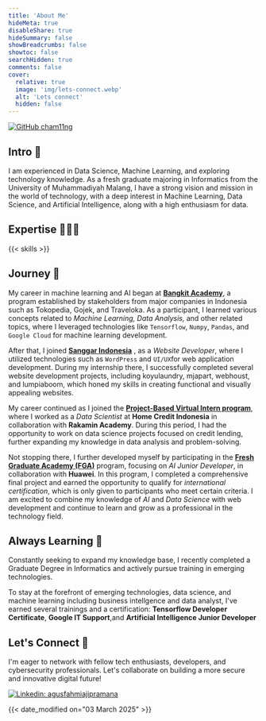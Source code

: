 ```yaml
---
title: 'About Me'
hideMeta: true
disableShare: true
hideSummary: false
showBreadcrumbs: false
showtoc: false
searchHidden: true
comments: false
cover:
  relative: true
  image: 'img/lets-connect.webp'
  alt: 'Lets connect'
  hidden: false
---
```


[![GitHub cham11ng](https://img.shields.io/github/followers/agusfahmi?label=Follow%20agusfahmi&style=social#center)](https://github.com/agusfahmi)

## Intro 🙏

I am experienced in Data Science, Machine Learning, and exploring technology knowledge. As a fresh graduate majoring in Informatics from the University of Muhammadiyah Malang, I have a strong vision and mission in the world of technology, with a deep interest in Machine Learning, Data Science, and Artificial Intelligence, along with a high enthusiasm for data.

## Expertise 👨🏻‍💻

{{< skills >}}

## Journey 🚀

My career in machine learning and AI began at **[Bangkit Academy](https://grow.google/intl/id_id/bangkit/?tab=machine-learning)**, a program established by stakeholders from major companies in Indonesia such as Tokopedia, Gojek, and Traveloka. As a participant, I learned various concepts related to _Machine Learning, Data Analysis,_ and other related topics, where I leveraged technologies like `Tensorflow`, `Numpy`, `Pandas`, and `Google Cloud` for machine learning development.

After that, I joined **[Sanggar Indonesia](https://sanggar.co.id/)** , as a _Website Developer_, where I utilized technologies such as `WordPress` and `UI/UX`for web application development. During my internship there, I successfully completed several website development projects, including koyulaundry, mjapart, webhoust, and lumpiaboom, which honed my skills in creating functional and visually appealing websites.

My career continued as I joined the **[Project-Based Virtual Intern program](https://homecredit.co.id)**, where I worked as a _Data Scientist_ at **Home Credit Indonesia** in collaboration with **Rakamin Academy**. During this period, I had the opportunity to work on data science projects focused on credit lending, further expanding my knowledge in data analysis and problem-solving.

Not stopping there, I further developed myself by participating in the **[Fresh Graduate Academy (FGA)](https://digitalent.komdigi.go.id/program?akademi=FGA)** program, focusing on _AI Junior Developer_, in collaboration with **Huawei**. In this program, I completed a comprehensive final project and earned the opportunity to qualify for _international certification_, which is only given to participants who meet certain criteria. I am excited to combine my knowledge of _AI_ and _Data Science_ with web development and continue to learn and grow as a professional in the technology field.

## Always Learning 🎯

Constantly seeking to expand my knowledge base, I recently completed a Graduate Degree in Informatics and actively pursue training in emerging technologies.

To stay at the forefront of emerging technologies, data science, and machine learning including business intellgence and data analyst, I've earned several trainings and a certification: **Tensorflow Developer Certificate**, **Google IT Support**,and **Artificial Intelligence Junior Developer**


## Let's Connect 🤝

I'm eager to network with fellow tech enthusiasts, developers, and cybersecurity professionals. Let's collaborate on building a more secure and innovative digital future!

[![Linkedin: agusfahmiajipramana](https://img.shields.io/badge/-agusfahmiajipramana-blue?style=flat-square&logo=Linkedin&logoColor=white&link=https://www.linkedin.com/in/agusfahmiajipramana/#center)](https://www.linkedin.com/in/agusfahmiajipramana/)

{{< date_modified on="03 March 2025" >}}
